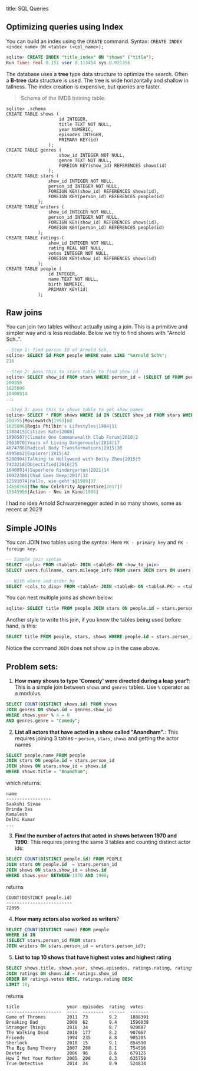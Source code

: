 title: SQL Queries

## Optimizing queries using Index
You can build an index using the `CREATE` command. Syntax: `CREATE INDEX <index name> ON <table> (<col_name>);`

```sql
sqlite> CREATE INDEX "title_index" ON "shows" ("title");
Run Time: real 0.151 user 0.113454 sys 0.021356
```
The database uses a **tree** type data structure to optimize the search. Often a **B-tree** data structure is used. The tree is wide horizontally and shallow in tallness. The index creation is expensive, but queries are faster.

> Schema of the IMDB training table:
```
sqlite> .schema
CREATE TABLE shows (
                    id INTEGER,
                    title TEXT NOT NULL,
                    year NUMERIC,
                    episodes INTEGER,
                    PRIMARY KEY(id)
                );
CREATE TABLE genres (
                    show_id INTEGER NOT NULL,
                    genre TEXT NOT NULL,
                    FOREIGN KEY(show_id) REFERENCES shows(id)
                );
CREATE TABLE stars (
                show_id INTEGER NOT NULL,
                person_id INTEGER NOT NULL,
                FOREIGN KEY(show_id) REFERENCES shows(id),
                FOREIGN KEY(person_id) REFERENCES people(id)
            );
CREATE TABLE writers (
                show_id INTEGER NOT NULL,
                person_id INTEGER NOT NULL,
                FOREIGN KEY(show_id) REFERENCES shows(id),
                FOREIGN KEY(person_id) REFERENCES people(id)
            );
CREATE TABLE ratings (
                show_id INTEGER NOT NULL,
                rating REAL NOT NULL,
                votes INTEGER NOT NULL,
                FOREIGN KEY(show_id) REFERENCES shows(id)
            );
CREATE TABLE people (
                id INTEGER,
                name TEXT NOT NULL,
                birth NUMERIC,
                PRIMARY KEY(id)
            );
```

## Raw joins
You can join two tables without actually using a join. This is a primitive and simpler way and is less readable. Below we try to find shows with "Arnold Sch..".

```sql
--Step 1: find person ID of Arnold Sch..
sqlite> SELECT id FROM people WHERE name LIKE "%Arnold Sch%";
216

--Step 2: pass this to stars table to find show id
sqlite> SELECT show_id FROM stars WHERE person_id = (SELECT id FROM people WHERE name LIKE "%Arnold Sch%");
200355
1025006
10408914
...

--Step 3: pass this to shows table to get show names
sqlite> SELECT * FROM shows WHERE id IN (SELECT show_id FROM stars WHERE person_id = (SELECT id FROM people WHERE name LIKE "%Arnold Sch%"));
200355|Moviewatch|1993|68
1025006|Regis Philbin's Lifestyles|1984|11
1388415|Citizen Kate|2008|
1990507|Climate One Commonwealth Club Forum|2010|2
2963070|Years of Living Dangerously|2014|17
4074786|Radical Body Transformations|2015|30
4995052|Explorer|2015|42
5290904|Talking to Hollywood with Betty Zhou|2015|5
7423218|Objectified|2016|25
10408914|Superhero Kindergarten|2021|14
10922386|Chad Goes Deep|2017|32
12591074|Hallo, wie geht's|1989|37
14650368|The New Celebrity Apprentice|2017|7
15545956|Action - Neu im Kino|1986|
```
I had no idea Arnold Schwarzenegger acted in so many shows, some as recent at 2021!

## Simple JOINs
You can JOIN two tables using the syntax: Here `PK - primary key` and `FK - foreign key`.
```sql
-- Simple join syntax
SELECT <cols> FROM <tableA> JOIN <tableB> ON <how_to_join>
SELECT users.fullname, cars.mileage_info FROM users JOIN cars ON users.car_name = cars.name

-- With where and order by
SELECT <cols_to_disp> FROM <tableA> JOIN <tableB> ON <tableA.PK> = <tableB.FK> WHERE <condition> ORDER BY <field>;
```

You can nest multiple joins as shown below:

```sql
sqlite> SELECT title FROM people JOIN stars ON people.id = stars.person_id JOIN shows ON stars.show_id = shows.id WHERE people.name LIKE "Arnold Sch%" ORDER BY shows.year;
```

Another style to write this join, if you know the tables being used before hand, is this:

```sql
SELECT title FROM people, stars, shows WHERE people.id = stars.person_id AND stars.show_id = shows.id AND people.name LIKE "Arnold Sch%" ORDER BY shows.year;
```
Notice the command `JOIN` does not show up in the case above.

## Problem sets:
1. **How many shows to type 'Comedy' were directed during a leap year?**: This is a simple join between `shows` and `genres` tables. Use `%` operator as a modulus.
    
```sql
SELECT COUNT(DISTINCT shows.id) FROM shows
JOIN genres ON shows.id = genres.show_id
WHERE shows.year % 4 = 0
AND genres.genre = "Comedy";
```

2. **List all actors that have acted in a show called "Anandham".**: This requires joining 3 tables - `person`, `stars`, `shows` and getting the actor names
    
```sql
SELECT people.name FROM people
JOIN stars ON people.id = stars.person_id 
JOIN shows ON stars.show_id = shows.id
WHERE shows.title = "Anandham";
```

which returns:

```
name             
-----------------
Saakshi Sivaa    
Brinda Das       
Kamalesh         
Delhi Kumar
...
```

3. **Find the number of actors that acted in shows between 1970 and 1990**: This requires joining the same 3 tables and counting distinct actor ids:

```sql
SELECT COUNT(DISTINCT people.id) FROM PEOPLE 
JOIN stars ON people.id  = stars.person_id 
JOIN shows ON stars.show_id = shows.id 
WHERE shows.year BETWEEN 1970 AND 1990;
```

returns

```
COUNT(DISTINCT people.id)
-------------------------
72095
```

4. **How many actors also worked as writers**?

```sql
SELECT COUNT(DISTINCT name) FROM people
WHERE id IN 
(SELECT stars.person_id FROM stars 
JOIN writers ON stars.person_id = writers.person_id);
```

5. **List to top 10 shows that have highest votes and highest rating**

```sql
SELECT shows.title, shows.year, shows.episodes, ratings.rating, ratings.votes FROM shows 
JOIN ratings ON shows.id = ratings.show_id 
ORDER BY ratings.votes DESC, ratings.rating DESC 
LIMIT 10;
```

returns

```
title                  year  episodes  rating  votes  
---------------------  ----  --------  ------  -------
Game of Thrones        2011  73        9.2     1888391
Breaking Bad           2008  62        9.4     1596038
Stranger Things        2016  34        8.7     920887 
The Walking Dead       2010  177       8.2     907667 
Friends                1994  235       8.8     905205 
Sherlock               2010  15        9.1     854590 
The Big Bang Theory    2007  280       8.1     754516 
Dexter                 2006  96        8.6     679125 
How I Met Your Mother  2005  208       8.3     635758 
True Detective         2014  24        8.9     524834
```